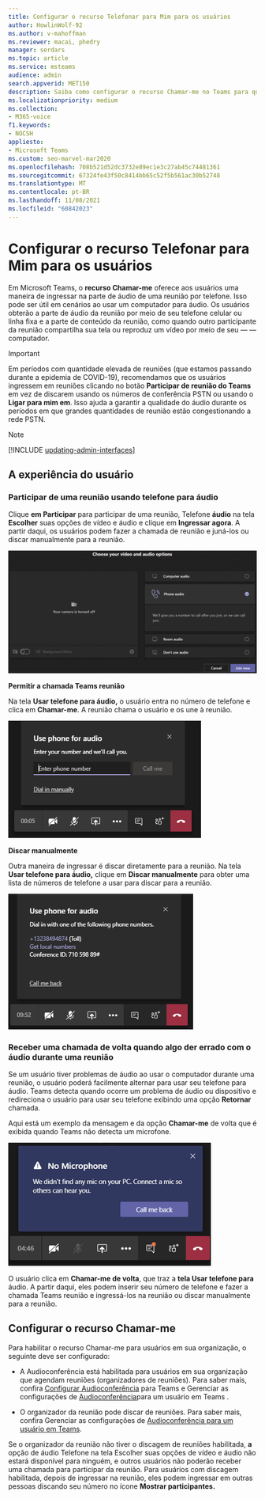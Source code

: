 ```yaml
---
title: Configurar o recurso Telefonar para Mim para os usuários
author: HowlinWolf-92
ms.author: v-mahoffman
ms.reviewer: macai, phedry
manager: serdars
ms.topic: article
ms.service: msteams
audience: admin
search.appverid: MET150
description: Saiba como configurar o recurso Chamar-me no Teams para que os usuários possam ingressar na parte de áudio por telefone ao usar seu computador para áudio pode não ser possível.
ms.localizationpriority: medium
ms.collection:
- M365-voice
f1.keywords:
- NOCSH
appliesto:
- Microsoft Teams
ms.custom: seo-marvel-mar2020
ms.openlocfilehash: 708b521d52dc3732e89ec1e3c27ab45c74481361
ms.sourcegitcommit: 67324fe43f50c8414bb65c52f5b561ac30b52748
ms.translationtype: MT
ms.contentlocale: pt-BR
ms.lasthandoff: 11/08/2021
ms.locfileid: "60842023"
---
```

# <a name="set-up-the-call-me-feature-for-your-users"></a>Configurar o recurso Telefonar para Mim para os usuários

Em Microsoft Teams, o **recurso Chamar-me** oferece aos usuários uma maneira de ingressar na parte de áudio de uma reunião por telefone. Isso pode ser útil em cenários ao usar um computador para áudio. Os usuários obterão a parte de áudio da reunião por meio de seu telefone celular ou linha fixa e a parte de conteúdo da reunião, como quando outro participante da reunião compartilha sua tela ou reproduz um vídeo por meio de seu &mdash; &mdash; computador.

> [!IMPORTANT]
> 
> Em períodos com quantidade elevada de reuniões (que estamos passando durante a epidemia de COVID-19), recomendamos que os usuários ingressem em reuniões clicando no botão <strong>Participar de reunião do Teams</strong> em vez de discarem usando os números de conferência PSTN ou usando o <strong>Ligar para mim em</strong>. Isso ajuda a garantir a qualidade do áudio durante os períodos em que grandes quantidades de reunião estão congestionando a rede PSTN.

> [!NOTE]
> [!INCLUDE [updating-admin-interfaces](includes/updating-admin-interfaces.md)]

## <a name="the-user-experience"></a>A experiência do usuário

### <a name="join-a-meeting-by-using-phone-for-audio"></a>Participar de uma reunião usando telefone para áudio

Clique **em Participar** para participar de uma reunião, Telefone **áudio** na tela **Escolher** suas opções de vídeo e áudio e clique em **Ingressar agora**. A partir daqui, os usuários podem fazer a chamada de reunião e juná-los ou discar manualmente para a reunião.

![Captura de tela da opção Telefone áudio.](media/set-up-the-call-me-feature-for-your-users-phone-audio.png)

**Permitir a chamada Teams reunião**

Na tela **Usar telefone para áudio,** o usuário entra no número de telefone e clica em **Chamar-me**. A reunião chama o usuário e os une à reunião.

![Captura de tela da opção Chamar-me na tela Usar telefone para áudio.](media/set-up-the-call-me-feature-for-your-users-call-me.png)

**Discar manualmente**

Outra maneira de ingressar é discar diretamente para a reunião. Na tela **Usar telefone para áudio,** clique em **Discar manualmente** para obter uma lista de números de telefone a usar para discar para a reunião.

![Captura de tela da opção Discar manualmente.](media/set-up-the-call-me-feature-for-your-users-dial-in.png)

### <a name="get-a-call-back-when-something-goes-wrong-with-audio-during-a-meeting"></a>Receber uma chamada de volta quando algo der errado com o áudio durante uma reunião

Se um usuário tiver problemas de áudio ao usar o computador durante uma reunião, o usuário poderá facilmente alternar para usar seu telefone para áudio. Teams detecta quando ocorre um problema de áudio ou dispositivo e redireciona o usuário para usar seu telefone exibindo uma opção **Retornar** chamada.

Aqui está um exemplo da mensagem e da opção **Chamar-me** de volta que é exibida quando Teams não detecta um microfone.

![Captura de tela da opção Chamar-me de volta.](media/set-up-the-call-me-feature-for-your-users-no-mic.PNG)

O usuário clica em **Chamar-me de volta**, que traz a **tela Usar telefone para** áudio. A partir daqui, eles podem inserir seu número de telefone e fazer a chamada Teams reunião e ingressá-los na reunião ou discar manualmente para a reunião.

## <a name="set-up-the-call-me-feature"></a>Configurar o recurso Chamar-me

Para habilitar o recurso Chamar-me para usuários em sua organização, o seguinte deve ser configurado:

- A Audioconferência está habilitada para usuários em sua organização que agendam reuniões (organizadores de reuniões). Para saber mais, confira [Configurar Audioconferência](set-up-audio-conferencing-in-teams.md) para Teams e Gerenciar as configurações de [Audioconferência](manage-the-audio-conferencing-settings-for-a-user-in-teams.md)para um usuário em Teams .

- O organizador da reunião pode discar de reuniões. Para saber mais, confira Gerenciar as configurações de [Audioconferência para um usuário em Teams](manage-the-audio-conferencing-settings-for-a-user-in-teams.md).

Se o organizador da reunião não tiver o discagem de reuniões habilitada, **a** opção de áudio Telefone na tela Escolher suas opções de vídeo e áudio não estará disponível para ninguém, e outros usuários não poderão receber uma chamada para participar da reunião.  Para usuários com discagem habilitada, depois de ingressar na reunião, eles podem ingressar em outras pessoas discando seu número no ícone **Mostrar participantes.**

